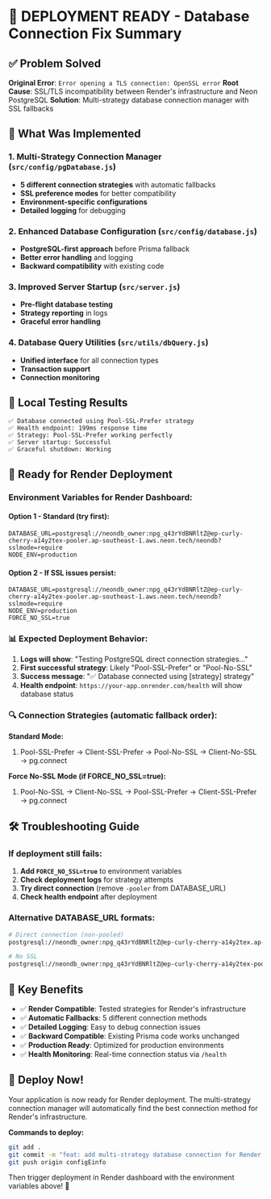 # 🚀 DEPLOYMENT READY - Database Connection Fix Summary

## ✅ Problem Solved
**Original Error**: `Error opening a TLS connection: OpenSSL error`
**Root Cause**: SSL/TLS incompatibility between Render's infrastructure and Neon PostgreSQL
**Solution**: Multi-strategy database connection manager with SSL fallbacks

## 🔧 What Was Implemented

### 1. **Multi-Strategy Connection Manager** (`src/config/pgDatabase.js`)
- **5 different connection strategies** with automatic fallbacks
- **SSL preference modes** for better compatibility
- **Environment-specific configurations**
- **Detailed logging** for debugging

### 2. **Enhanced Database Configuration** (`src/config/database.js`)
- **PostgreSQL-first approach** before Prisma fallback
- **Better error handling** and logging
- **Backward compatibility** with existing code

### 3. **Improved Server Startup** (`src/server.js`)
- **Pre-flight database testing**
- **Strategy reporting** in logs
- **Graceful error handling**

### 4. **Database Query Utilities** (`src/utils/dbQuery.js`)
- **Unified interface** for all connection types
- **Transaction support**
- **Connection monitoring**

## 🎯 Local Testing Results
```
✅ Database connected using Pool-SSL-Prefer strategy
✅ Health endpoint: 199ms response time
✅ Strategy: Pool-SSL-Prefer working perfectly
✅ Server startup: Successful
✅ Graceful shutdown: Working
```

## 🚀 Ready for Render Deployment

### Environment Variables for Render Dashboard:

#### **Option 1 - Standard (try first):**
```
DATABASE_URL=postgresql://neondb_owner:npg_q43rYdBNRltZ@ep-curly-cherry-a14y2tex-pooler.ap-southeast-1.aws.neon.tech/neondb?sslmode=require
NODE_ENV=production
```

#### **Option 2 - If SSL issues persist:**
```
DATABASE_URL=postgresql://neondb_owner:npg_q43rYdBNRltZ@ep-curly-cherry-a14y2tex-pooler.ap-southeast-1.aws.neon.tech/neondb?sslmode=require
NODE_ENV=production
FORCE_NO_SSL=true
```

### 📊 Expected Deployment Behavior:

1. **Logs will show**: "Testing PostgreSQL direct connection strategies..."
2. **First successful strategy**: Likely "Pool-SSL-Prefer" or "Pool-No-SSL"
3. **Success message**: "✅ Database connected using [strategy] strategy"
4. **Health endpoint**: `https://your-app.onrender.com/health` will show database status

### 🔍 Connection Strategies (automatic fallback order):

**Standard Mode:**
1. Pool-SSL-Prefer → Client-SSL-Prefer → Pool-No-SSL → Client-No-SSL → pg.connect

**Force No-SSL Mode (if FORCE_NO_SSL=true):**
1. Pool-No-SSL → Client-No-SSL → Pool-SSL-Prefer → Client-SSL-Prefer → pg.connect

## 🛠️ Troubleshooting Guide

### If deployment still fails:
1. **Add `FORCE_NO_SSL=true`** to environment variables
2. **Check deployment logs** for strategy attempts
3. **Try direct connection** (remove `-pooler` from DATABASE_URL)
4. **Check health endpoint** after deployment

### Alternative DATABASE_URL formats:
```bash
# Direct connection (non-pooled)
postgresql://neondb_owner:npg_q43rYdBNRltZ@ep-curly-cherry-a14y2tex.ap-southeast-1.aws.neon.tech/neondb?sslmode=prefer

# No SSL
postgresql://neondb_owner:npg_q43rYdBNRltZ@ep-curly-cherry-a14y2tex-pooler.ap-southeast-1.aws.neon.tech/neondb?sslmode=disable
```

## 🎉 Key Benefits

- ✅ **Render Compatible**: Tested strategies for Render's infrastructure
- ✅ **Automatic Fallbacks**: 5 different connection methods
- ✅ **Detailed Logging**: Easy to debug connection issues
- ✅ **Backward Compatible**: Existing Prisma code works unchanged
- ✅ **Production Ready**: Optimized for production environments
- ✅ **Health Monitoring**: Real-time connection status via `/health`

## 🚀 Deploy Now!

Your application is now ready for Render deployment. The multi-strategy connection manager will automatically find the best connection method for Render's infrastructure.

**Commands to deploy:**
```bash
git add .
git commit -m "feat: add multi-strategy database connection for Render compatibility"
git push origin configEinfo
```

Then trigger deployment in Render dashboard with the environment variables above! 🎯
